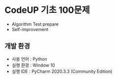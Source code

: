 # CodeUP 기초 100문제
  - Algorithm Test prepare
  - Self-improvement

## 개발 환경
  - 사용 언어 : Python
  - 실행 환경 : Window 10
  - 실행 IDE : PyCharm 2020.3.3 (Community Edition)


